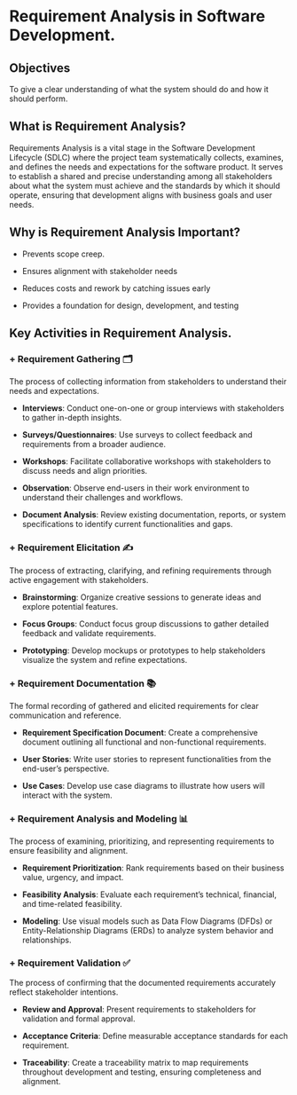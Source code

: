 # Requirement Analysis in Software Development.

## Objectives

To give a clear understanding of what the system should do and how it should perform.

## What is Requirement Analysis?

Requirements Analysis is a vital stage in the Software Development Lifecycle (SDLC) where the project team systematically collects, examines, and defines the needs and expectations for the software product. It serves to establish a shared and precise understanding among all stakeholders about what the system must achieve and the standards by which it should operate, ensuring that development aligns with business goals and user needs.

## Why is Requirement Analysis Important?

- Prevents scope creep.

- Ensures alignment with stakeholder needs

- Reduces costs and rework by catching issues early

- Provides a foundation for design, development, and testing

## Key Activities in Requirement Analysis.

### + Requirement Gathering 🗂️

The process of collecting information from stakeholders to understand their needs and expectations.

- **Interviews**: Conduct one-on-one or group interviews with stakeholders to gather in-depth insights.

- **Surveys/Questionnaires**: Use surveys to collect feedback and requirements from a broader audience.

- **Workshops**: Facilitate collaborative workshops with stakeholders to discuss needs and align priorities.

- **Observation**: Observe end-users in their work environment to understand their challenges and workflows.

- **Document Analysis**: Review existing documentation, reports, or system specifications to identify current functionalities and gaps.

### + Requirement Elicitation ✍️

The process of extracting, clarifying, and refining requirements through active engagement with stakeholders.

- **Brainstorming**: Organize creative sessions to generate ideas and explore potential features.

- **Focus Groups**: Conduct focus group discussions to gather detailed feedback and validate requirements.

- **Prototyping**: Develop mockups or prototypes to help stakeholders visualize the system and refine expectations.

### + Requirement Documentation 📚

The formal recording of gathered and elicited requirements for clear communication and reference.

- **Requirement Specification Document**: Create a comprehensive document outlining all functional and non-functional requirements.

- **User Stories**: Write user stories to represent functionalities from the end-user’s perspective.

- **Use Cases**: Develop use case diagrams to illustrate how users will interact with the system.

### + Requirement Analysis and Modeling 📊

The process of examining, prioritizing, and representing requirements to ensure feasibility and alignment.

- **Requirement Prioritization**: Rank requirements based on their business value, urgency, and impact.

- **Feasibility Analysis**: Evaluate each requirement’s technical, financial, and time-related feasibility.

- **Modeling**: Use visual models such as Data Flow Diagrams (DFDs) or Entity-Relationship Diagrams (ERDs) to analyze system behavior and relationships.

### + Requirement Validation ✅

The process of confirming that the documented requirements accurately reflect stakeholder intentions.

- **Review and Approval**: Present requirements to stakeholders for validation and formal approval.

- **Acceptance Criteria**: Define measurable acceptance standards for each requirement.

- **Traceability**: Create a traceability matrix to map requirements throughout development and testing, ensuring completeness and alignment.
